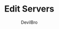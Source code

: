 ---
title: Edit Servers
author: DevilBro
description_markdown: >-
  Adds two options to your server context menu.

    - You can open a popout, where you can change the local name, initials, icon and several colors for the selected server.
    - You can set the selected server back to its original state.
github: https://github.com/mwittrien/
download: https://github.com/mwittrien/BetterDiscordAddons/tree/master/Plugins/EditServers
support: https://discord.gg/Z7PBux5
preview:
tags:
layout: product
---